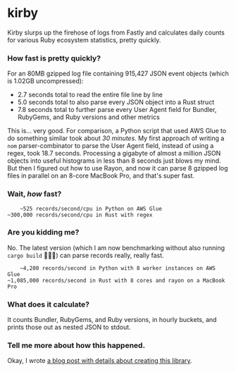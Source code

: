 # kirby

Kirby slurps up the firehose of logs from Fastly and calculates daily counts for various Ruby ecosystem statistics, pretty quickly.

### How fast is pretty quickly?

For an 80MB gzipped log file containing 915,427 JSON event objects (which is 1.02GB uncompressed):

- 2.7 seconds total to read the entire file line by line
- 5.0 seconds total to also parse every JSON object into a Rust struct
- 7.8 seconds total to further parse every User Agent field for Bundler, RubyGems, and Ruby versions and other metrics

This is... very good. For comparison, a Python script that used AWS Glue to do something similar took about _30 minutes_. My first approach of writing a `nom` parser-combinator to parse the User Agent field, instead of using a regex, took 18.7 seconds. Processing a gigabyte of almost a million JSON objects into useful histograms in less than 8 seconds just blows my mind. But then I figured out how to use Rayon, and now it can parse 8 gzipped log files in parallel on an 8-core MacBook Pro, and that's super fast.

### Wait, _how_ fast?

        ~525 records/second/cpu in Python on AWS Glue
    ~300,000 records/second/cpu in Rust with regex

### Are you kidding me?

No. The latest version (which I am now benchmarking without also running `cargo build` 🤦🏻‍♂️) can parse records really, really fast.

        ~4,200 records/second in Python with 8 worker instances on AWS Glue
    ~1,085,000 records/second in Rust with 8 cores and rayon on a MacBook Pro

### What does it calculate?

It counts Bundler, RubyGems, and Ruby versions, in hourly buckets, and prints those out as nested JSON to stdout.

### Tell me more about how this happened.

Okay, I wrote [a blog post with details about creating this library](https://andre.arko.net/2018/10/25/parsing-logs-230x-faster-with-rust/).
